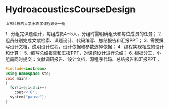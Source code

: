 # HydroacousticsCourseDesign
`山东科技的大学水声学课程设计一组`

1.  分组完课题设计，每组成员4~5人，分组时需明确组长和每位成员的任务；
2.  组员分别完成文献检索、课题设计、代码编写、总结报告和汇报PPT；
3.  需要撰写设计文档，说明设计过程，设计依据和参数选择依据；
4.  编程实现相应的设计和计算；
5.  编写总结报告和汇报PPT，对课题设计进行总结；
6.  根据分工，小组需同时提交：文献调研报告、设计文档、源程序代码、总结报告和汇报PPT；


```cpp
#include<iostream>
using namespace std;
void main()
{
  for(i=0;i<3;i++)
    cout<<'6';
  system("pause");
}

```
